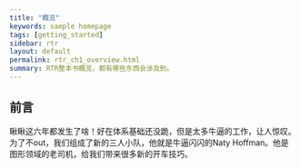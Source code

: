 ```yaml
---
title: "概览"
keywords: sample homepage
tags: [getting_started]
sidebar: rtr
layout: default
permalink: rtr_ch1_overview.html
summary: RTR整本书概览，都有哪些东西会涉及到。
---
```


## 前言

瞅瞅这六年都发生了啥！好在体系基础还没跪，但是太多牛逼的工作，让人惊叹。为了不out，我们组成了新的三人小队，他就是牛逼闪闪的Naty Hoffman。他是图形领域的老司机，给我们带来很多新的开车技巧。
